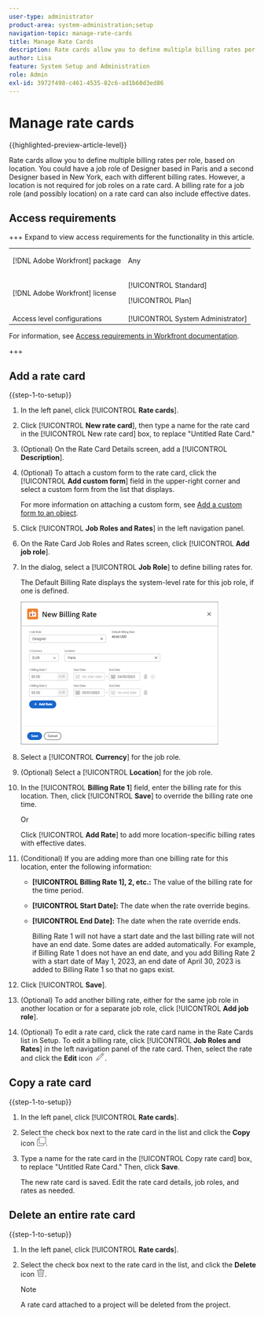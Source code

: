 ```yaml
---
user-type: administrator
product-area: system-administration;setup
navigation-topic: manage-rate-cards
title: Manage Rate Cards
description: Rate cards allow you to define multiple billing rates per role, based on location.
author: Lisa
feature: System Setup and Administration
role: Admin
exl-id: 3972f498-c461-4535-82c6-ad1b60d3ed86
---
```

# Manage rate cards

{{highlighted-preview-article-level}}

Rate cards allow you to define multiple billing rates per role, based on location. You could have a job role of Designer based in Paris and a second Designer based in New York, each with different billing rates. However, a location is not required for job roles on a rate card. A billing rate for a job role (and possibly location) on a rate card can also include effective dates.

## Access requirements

+++ Expand to view access requirements for the functionality in this article.

<table style="table-layout:auto"> 
 <col> 
 <col> 
 <tbody> 
  <tr> 
   <td>[!DNL Adobe Workfront] package</td> 
   <td><p>Any</p></td> 
  </tr> 
  <tr> 
   <td>[!DNL Adobe Workfront] license</td> 
   <td><p>[!UICONTROL Standard]</p>
       <p>[!UICONTROL Plan]</p></td>
  </tr> 
  <tr> 
   <td>Access level configurations</td> 
   <td>[!UICONTROL System Administrator]</td> 
  </tr> 
 </tbody> 
</table>

For information, see [Access requirements in Workfront documentation](/help/quicksilver/administration-and-setup/add-users/access-levels-and-object-permissions/access-level-requirements-in-documentation.md).

+++

## Add a rate card

{{step-1-to-setup}}

1. In the left panel, click [!UICONTROL **Rate cards**].
1. Click [!UICONTROL **New rate card**], then type a name for the rate card in the [!UICONTROL New rate card] box, to replace "Untitled Rate Card."
1. (Optional) On the Rate Card Details screen, add a [!UICONTROL **Description**].
1. (Optional) To attach a custom form to the rate card, click the [!UICONTROL **Add custom form**] field in the upper-right corner and select a custom form from the list that displays.

   For more information on attaching a custom form, see [Add a custom form to an object](/help/quicksilver/workfront-basics/work-with-custom-forms/add-a-custom-form-to-an-object.md).

1. Click [!UICONTROL **Job Roles and Rates**] in the left navigation panel.
1. On the Rate Card Job Roles and Rates screen, click [!UICONTROL **Add job role**].
1. In the dialog, select a [!UICONTROL **Job Role**] to define billing rates for.

   The Default Billing Rate displays the system-level rate for this job role, if one is defined.

   ![New Billing Rate dialog](assets/location-rate-for-rate-card.png)

1. Select a [!UICONTROL **Currency**] for the job role.
1. (Optional) Select a [!UICONTROL **Location**] for the job role.
1. In the [!UICONTROL **Billing Rate 1**] field, enter the billing rate for this location. Then, click [!UICONTROL **Save**] to override the billing rate one time.
   
   Or
   
   Click [!UICONTROL **Add Rate**] to add more location-specific billing rates with effective dates.

1. (Conditional) If you are adding more than one billing rate for this location, enter the following information:

   * **[!UICONTROL Billing Rate 1], 2, etc.:** The value of the billing rate for the time period.
   * **[!UICONTROL Start Date]:** The date when the rate override begins.
   * **[!UICONTROL End Date]:** The date when the rate override ends.

     Billing Rate 1 will not have a start date and the last billing rate will not have an end date. Some dates are added automatically. For example, if Billing Rate 1 does not have an end date, and you add Billing Rate 2 with a start date of May 1, 2023, an end date of April 30, 2023 is added to Billing Rate 1 so that no gaps exist.

1. Click [!UICONTROL **Save**].
1. (Optional) To add another billing rate, either for the same job role in another location or for a separate job role, click [!UICONTROL **Add job role**].
1. (Optional) To edit a rate card, click the rate card name in the Rate Cards list in Setup. To edit a billing rate, click [!UICONTROL **Job Roles and Rates**] in the left navigation panel of the rate card. Then, select the rate and click the **Edit** icon ![Edit icon](assets/edit-icon.png).

## Copy a rate card

{{step-1-to-setup}}

1. In the left panel, click [!UICONTROL **Rate cards**].
1. Select the check box next to the rate card in the list and click the **Copy** icon ![Copy icon](assets/copy-icon.png).
1. Type a name for the rate card in the [!UICONTROL Copy rate card] box, to replace "Untitled Rate Card." Then, click **Save**.

   The new rate card is saved. Edit the rate card details, job roles, and rates as needed.

## Delete an entire rate card

{{step-1-to-setup}}

1. In the left panel, click [!UICONTROL **Rate cards**].
1. Select the check box next to the rate card in the list, and click the **Delete** icon ![Delete icon](assets/delete.png).

   >[!NOTE]
   >
   >A rate card attached to a project will be deleted from the project.
